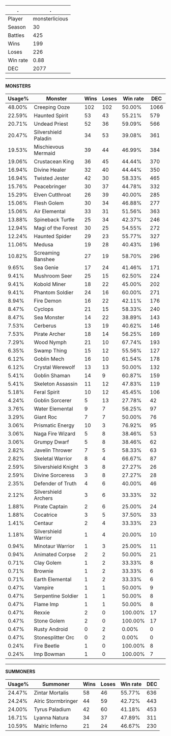 .|.
|-|-
Player|monsterlicious
Season|30
Battles|425
Wins|199
Loses|226
Win rate|0.88
DEC|2077

---
**MONSTERS**

Usage%|Monster|Wins|Loses|Win rate|DEC|
-|-|-|-|-|-|
48.00%|Creeping Ooze|102|102|50.00%|1066|
22.59%|Haunted Spirit|53|43|55.21%|579|
20.71%|Undead Priest|52|36|59.09%|566|
20.47%|Silvershield Paladin|34|53|39.08%|361|
19.53%|Mischievous Mermaid|39|44|46.99%|384|
19.06%|Crustacean King|36|45|44.44%|370|
16.94%|Divine Healer|32|40|44.44%|350|
16.94%|Twisted Jester|42|30|58.33%|465|
15.76%|Peacebringer|30|37|44.78%|332|
15.29%|Elven Cutthroat|26|39|40.00%|285|
15.06%|Flesh Golem|30|34|46.88%|277|
15.06%|Air Elemental|33|31|51.56%|363|
13.88%|Spineback Turtle|25|34|42.37%|246|
12.94%|Magi of the Forest|30|25|54.55%|272|
12.24%|Haunted Spider|29|23|55.77%|327|
11.06%|Medusa|19|28|40.43%|196|
10.82%|Screaming Banshee|27|19|58.70%|296|
9.65%|Sea Genie|17|24|41.46%|171|
9.41%|Mushroom Seer|25|15|62.50%|224|
9.41%|Kobold Miner|18|22|45.00%|202|
9.41%|Phantom Soldier|24|16|60.00%|271|
8.94%|Fire Demon|16|22|42.11%|176|
8.47%|Cyclops|21|15|58.33%|240|
8.47%|Sea Monster|14|22|38.89%|143|
7.53%|Cerberus|13|19|40.62%|146|
7.53%|Pirate Archer|18|14|56.25%|169|
7.29%|Wood Nymph|21|10|67.74%|193|
6.35%|Swamp Thing|15|12|55.56%|127|
6.12%|Goblin Mech|16|10|61.54%|178|
6.12%|Crystal Werewolf|13|13|50.00%|132|
5.41%|Goblin Shaman|14|9|60.87%|159|
5.41%|Skeleton Assassin|11|12|47.83%|119|
5.18%|Feral Spirit|10|12|45.45%|106|
4.24%|Goblin Sorcerer|5|13|27.78%|42|
3.76%|Water Elemental|9|7|56.25%|97|
3.29%|Giant Roc|7|7|50.00%|76|
3.06%|Prismatic Energy|10|3|76.92%|95|
3.06%|Naga Fire Wizard|5|8|38.46%|53|
3.06%|Grumpy Dwarf|5|8|38.46%|62|
2.82%|Javelin Thrower|7|5|58.33%|63|
2.82%|Skeletal Warrior|8|4|66.67%|87|
2.59%|Silvershield Knight|3|8|27.27%|26|
2.59%|Divine Sorceress|3|8|27.27%|28|
2.35%|Defender of Truth|4|6|40.00%|46|
2.12%|Silvershield Archers|3|6|33.33%|32|
1.88%|Pirate Captain|2|6|25.00%|24|
1.88%|Cocatrice|3|5|37.50%|33|
1.41%|Centaur|2|4|33.33%|23|
1.18%|Silvershield Warrior|1|4|20.00%|10|
0.94%|Minotaur Warrior|1|3|25.00%|11|
0.94%|Animated Corpse|2|2|50.00%|21|
0.71%|Clay Golem|1|2|33.33%|8|
0.71%|Brownie|1|2|33.33%|6|
0.71%|Earth Elemental|1|2|33.33%|6|
0.47%|Vampire|1|1|50.00%|9|
0.47%|Serpentine Soldier|1|1|50.00%|8|
0.47%|Flame Imp|1|1|50.00%|8|
0.47%|Rexxie|2|0|100.00%|17|
0.47%|Stone Golem|2|0|100.00%|17|
0.47%|Rusty Android|0|2|0.00%|0|
0.47%|Stonesplitter Orc|0|2|0.00%|0|
0.24%|Fire Beetle|1|0|100.00%|8|
0.24%|Imp Bowman|1|0|100.00%|7|

---
**SUMMONERS**

Usage%|Summoner|Wins|Loses|Win rate|DEC|
-|-|-|-|-|-|
24.47%|Zintar Mortalis|58|46|55.77%|636|
24.24%|Alric Stormbringer|44|59|42.72%|443|
24.00%|Tyrus Paladium|42|60|41.18%|453|
16.71%|Lyanna Natura|34|37|47.89%|311|
10.59%|Malric Inferno|21|24|46.67%|230|
